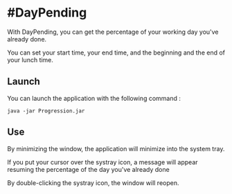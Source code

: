 #DayPending
==========

With DayPending, you can get the percentage of your working day you've already done.

You can set your start time, your end time, and the beginning and the end of your lunch time.

##  Launch

You can launch the application with the following command :

```batch
java -jar Progression.jar
```

##  Use

By minimizing the window, the application will minimize into the system tray.

If you put your cursor over the systray icon, a message will appear resuming the percentage of the day you've already done

By double-clicking the systray icon, the window will reopen.
